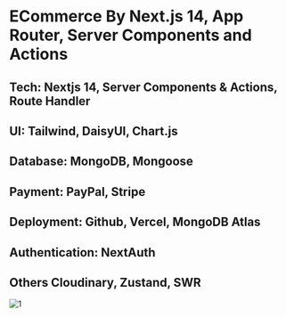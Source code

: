 <h1>ECommerce By Next.js 14, App Router, Server Components and Actions</h1>
<h2>
Tech:	Nextjs 14, Server Components & Actions, Route Handler
<h2>
  UI:	Tailwind, DaisyUI, Chart.js
</h2>

  <h2>
    
Database:	MongoDB, Mongoose
  </h2>

  <h2>
Payment:	PayPal, Stripe
    
  </h2>

  <h2>
    
Deployment:	Github, Vercel, MongoDB Atlas
  </h2>

  <h2>
    
Authentication:	NextAuth
  </h2>
  <h2>
Others	Cloudinary, Zustand, SWR
</h2>

![1](https://github.com/Sirio2022/next-amazona-v2/assets/105917953/e47fe6ef-1236-44ed-8896-09ca701b648b)
